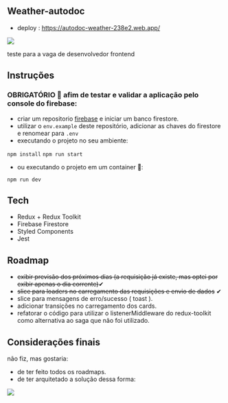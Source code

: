 ## Weather-autodoc

* deploy : https://autodoc-weather-238e2.web.app/

![](https://i.imgur.com/mchSd7S.png)

teste para a vaga de desenvolvedor frontend

## Instruções

### OBRIGATÓRIO 🚩 afim de testar e validar a aplicação pelo console do firebase:

- criar um repositorio [firebase](https://firebase.google.com/) e iniciar um banco firestore.
- utilizar o `env.example` deste repositório, adicionar as chaves do firestore e renomear para `.env`
- executando o projeto no seu ambiente:

```npm install```
```npm run start```

- ou executando o projeto em um container 🐳:

```npm run dev```

## Tech

* Redux + Redux Toolkit
* Firebase Firestore
* Styled Components
* Jest

## Roadmap

* <s>exibir previsão dos próximos dias (a requisição já existe, mas optei por exibir apenas o dia corrente)</s>✔
* <s>slice para loaders no carregamento das requisições e envio de dados</s> ✔
* slice para mensagens de erro/sucesso ( toast ).
* adicionar transições no carregamento dos cards.
* refatorar o código para utilizar o listenerMiddleware do redux-toolkit como alternativa ao saga que não foi utilizado.

## Considerações finais

não fiz, mas gostaria:

* de ter feito todos os roadmaps.
* de ter arquitetado a solução dessa forma:

![](https://i.imgur.com/UTNZNIf.png)
